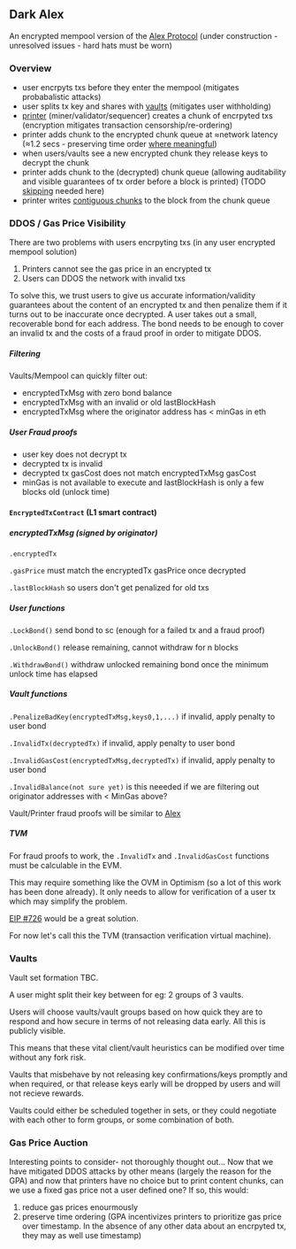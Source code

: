 ## Dark Alex

An encrypted mempool version of the [Alex Protocol](https://github.com/pmcgoohan/targeting-zero-mev/blob/main/content-layer.md)
(under construction - unresolved issues - hard hats must be worn)

### Overview
- user encrpyts txs before they enter the mempool (mitigates probabalistic attacks)
- user splits tx key and shares with [vaults](https://github.com/pmcgoohan/targeting-zero-mev/blob/main/content-layer.md#shuffler-vaults) (mitigates user withholding)
- [printer](https://github.com/pmcgoohan/targeting-zero-mev/blob/main/content-layer.md#printer) (miner/validator/sequencer) creates a chunk of encrpyted txs (encryption mitigates transaction censorship/re-ordering)
- printer adds chunk to the encrypted chunk queue at ≈network latency (≈1.2 secs - preserving time order [where meaningful](https://github.com/pmcgoohan/alex-latency-width))
- when users/vaults see a new encrypted chunk they release keys to decrypt the chunk
- printer adds chunk to the (decrypted) chunk queue (allowing auditability and visible guarantees of tx order before a block is printed) (TODO [skipping](https://github.com/pmcgoohan/targeting-zero-mev/blob/main/content-layer.md#skippers) needed here)
- printer writes [contiguous chunks](https://github.com/pmcgoohan/targeting-zero-mev/blob/main/content-layer.md#printer-withholding) to the block from the chunk queue

### DDOS / Gas Price Visibility
There are two problems with users encrpyting txs (in any user encrypted mempool solution)
1) Printers cannot see the gas price in an encrypted tx
2) Users can DDOS the network with invalid txs

To solve this, we trust users to give us accurate information/validity guarantees about the content of an encrypted tx and then penalize them if it turns out to be inaccurate once decrypted.
A user takes out a small, recoverable bond for each address. The bond needs to be enough to cover an invalid tx and the costs of a fraud proof in order to mitigate DDOS.

##### Filtering
Vaults/Mempool can quickly filter out:
- encryptedTxMsg with zero bond balance
- encryptedTxMsg with an invalid or old lastBlockHash
- encryptedTxMsg where the originator address has < minGas in eth

##### User Fraud proofs
- user key does not decrypt tx
- decrypted tx is invalid
- decrypted tx gasCost does not match encryptedTxMsg gasCost
- minGas is not available to execute and lastBlockHash is only a few blocks old (unlock time)

#### ```EncryptedTxContract``` (L1 smart contract)

##### encryptedTxMsg (signed by originator)
```.encryptedTx```

```.gasPrice``` must match the encryptedTx gasPrice once decrypted

```.lastBlockHash``` so users don't get penalized for old txs

##### User functions
```.LockBond()``` send bond to sc (enough for a failed tx and a fraud proof)

```.UnlockBond()``` release remaining, cannot withdraw for n blocks

```.WithdrawBond()``` withdraw unlocked remaining bond once the minimum unlock time has elapsed

##### Vault functions
```.PenalizeBadKey(encryptedTxMsg,keys0,1,...)``` if invalid, apply penalty to user bond

```.InvalidTx(decryptedTx)``` if invalid, apply penalty to user bond

```.InvalidGasCost(encryptedTxMsg,decryptedTx)``` if invalid, apply penalty to user bond

```.InvalidBalance(not sure yet)``` is this neeeded if we are filtering out originator addresses with < MinGas above?

Vault/Printer fraud proofs will be similar to [Alex](https://github.com/pmcgoohan/targeting-zero-mev/blob/main/content-layer.md#validation-rules-and-proofs) 

##### TVM
For fraud proofs to work, the ```.InvalidTx``` and ```.InvalidGasCost``` functions must be calculable in the EVM.

This may require something like the OVM in Optimism (so a lot of this work has been done already). It only needs to allow for verification of a user tx which may simplify the problem.

[EIP #726](https://github.com/ethereum/EIPs/issues/726) would be a great solution.

For now let's call this the TVM (transaction verification virtual machine).

### Vaults

Vault set formation TBC.

A user might split their key between for eg: 2 groups of 3 vaults.

Users will choose vaults/vault groups based on how quick they are to respond and how secure in terms of not releasing data early. All this is publicly visible.

This means that these vital client/vault heuristics can be modified over time without any fork risk.

Vaults that misbehave by not releasing key confirmations/keys promptly and when required, or that release keys early will be dropped by users and will not recieve rewards.

Vaults could either be scheduled together in sets, or they could negotiate with each other to form groups, or some combination of both.

### Gas Price Auction

Interesting points to consider- not thoroughly thought out...
Now that we have mitigated DDOS attacks by other means (largely the reason for the GPA) and now that printers have no choice but to print content chunks, can we use a fixed gas price not a user defined one?
If so, this would:
1) reduce gas prices enourmously
2) preserve time ordering (GPA incentivizes printers to prioritize gas price over timestamp. In the absence of any other data about an encrpyted tx, they may as well use timestamp)
